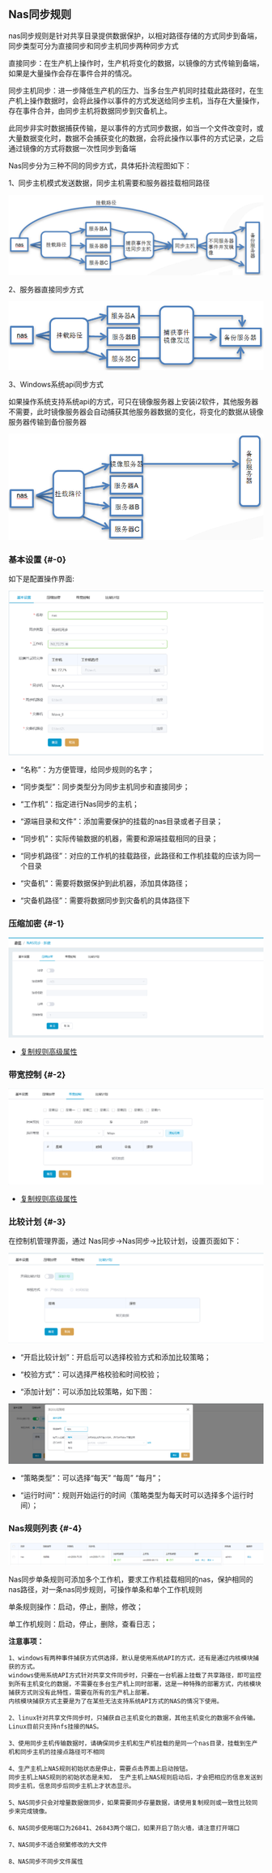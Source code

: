 ## Nas同步规则

nas同步规则是针对共享目录提供数据保护，以相对路径存储的方式同步到备端，同步类型可分为直接同步和同步主机同步两种同步方式

直接同步：在生产机上操作时，生产机将变化的数据，以镜像的方式传输到备端，如果是大量操作会存在事件合并的情况。

同步主机同步：进一步降低生产机的压力、当多台生产机同时挂载此路径时，在生产机上操作数据时，会将此操作以事件的方式发送给同步主机，当存在大量操作，存在事件合并，由同步主机将数据同步到灾备机上。

此同步非实时数据捕获传输，是以事件的方式同步数据，如当一个文件改变时，或大量数据变化时，数据不会捕获变化的数据，会将此操作以事件的方式记录，之后通过镜像的方式将数据一次性同步到备端

Nas同步分为三种不同的同步方式，具体拓扑流程图如下：

1、同步主机模式发送数据，同步主机需要和服务器挂载相同路径

![img](/assets/v6.2.20180717001.png)

2、服务器直接同步方式

![img](/assets/v6.2.20180717002.png)

3、Windows系统api同步方式

如果操作系统支持系统api的方式，可只在镜像服务器上安装i2软件，其他服务器不需要，此时镜像服务器会自动捕获其他服务器数据的变化，将变化的数据从镜像服务器传输到备份服务器

![img](/assets/v6.2.20180717003.png)

### 基本设置 {#-0}

如下是配置操作界面:

![img](/assets/v7.0.20181009001.png)

* “名称”：为方便管理，给同步规则的名字；

* “同步类型”：同步类型分为同步主机同步和直接同步；

* “工作机”：指定进行Nas同步的主机；

* “源端目录和文件”：添加需要保护的挂载的nas目录或者子目录；

* “同步机”：实际传输数据的机器，需要和源端挂载相同的目录；

* “同步机路径”：对应的工作机的挂载路径，此路径和工作机挂载的应该为同一个目录

* “灾备机”：需要将数据保护到此机器，添加具体路径；

* “灾备机路径”：需要将数据同步到灾备机的具体路径下

### 压缩加密 {#-1}

![img](/assets/v7.0.20181009002.png)

* [复制规则高级属性](coopy_cdp/advance_settings.md)

### 带宽控制 {#-2}

![img](/assets/v7.0.20181009003.png)

* [复制规则高级属性](coopy_cdp/advance_settings.md)

### 比较计划 {#-3}

在控制机管理界面，通过 Nas同步-&gt;Nas同步-&gt;比较计划，设置页面如下：

![img](/assets/v7.0.20181009004.png)

* “开启比较计划”：开启后可以选择校验方式和添加比较策略；

* “校验方式”：可以选择严格校验和时间校验；

* “添加计划”：可以添加比较策略，如下图：

![img](/assets/v7.0.20181009005.png)

* “策略类型”：可以选择“每天” “每周” “每月”；

* “运行时间”：规则开始运行的时间（策略类型为每天时可以选择多个运行时间）；

### Nas规则列表 {#-4}

![](/assets/201903251754.png)

Nas同步单条规则可添加多个工作机，要求工作机挂载相同的nas，保护相同的nas路径，对一条nas同步规则，可操作单条和单个工作机规则

单条规则操作：启动，停止，删除，修改；

单工作机规则：启动，停止，删除，查看日志；

**注意事项：**

```
1、windows有两种事件捕获方式供选择，默认是使用系统API的方式，还有是通过内核模块捕获的方式。
windows使用系统API方式针对共享文件同步时，只要在一台机器上挂载了共享路径，即可监控到所有主机变化的数据，不需要在多台生产机上同时部署，这是一种特殊的部署方式，内核模块捕获方式则没有此特性，需要在所有的生产机上部署。
内核模块捕获方式主要是为了在某些无法支持系统API方式的NAS的情况下使用。

2、linux针对共享文件同步时，只捕获自己主机变化的数据，其他主机变化的数据不会传输。Linux目前只支持nfs挂接的NAS。

3、使用同步主机传输数据时，请确保同步主机和生产机挂载的是同一个nas目录，挂载到生产机和同步主机的挂接点路径可不相同

4、生产主机上NAS规则初始状态是停止，需要点击界面上启动按钮。
同步主机上NAS规则的初始状态是未知， 生产主机上NAS规则启动后，才会把相应的信息发送到同步主机，信息同步后同步主机上才状态显示。

5、NAS同步只会对增量数据做同步，如果需要同步存量数据，请使用复制规则或一致性比较同步来完成镜像。

6、NAS同步使用端口为26841、26843两个端口，如果开启了防火墙，请注意打开端口

7、NAS同步不适合频繁修改的大文件

8、NAS同步不同步文件属性
```



